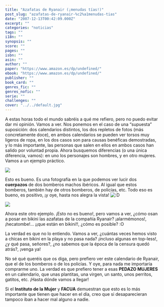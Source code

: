 ```yaml
---
title: "Azafatas de Ryanair (¡menudas tías!)"
post_slug: "azafatas-de-ryanair-%c2%a1menudas-tias"
date: "2007-12-13T00:42:09.000Z"
excerpt: ""
categories: "noticias"
tags: ""
i18n: ""
synopsis: ""
score: ""
pages: ""
isbn: ""
asin: ""
author: ""
paper: "https://www.amazon.es/dp/undefined/"
ebook: "https://www.amazon.es/dp/undefined/"
publisher: ""
book_card: ""
genres_fic: ""
genres_nofic: ""
serie: ""
challenges: ""
cover: "../../default.jpg"
---
```


A estas horas todo el mundo sabréis a qué me refiero, pero no puedo evitar dar mi opinión. Vamos a ver. Nos ponemos en el caso de una “supuesta” suposición: dos calendarios distintos, los dos repletos de fotos (más concretamente doce), en ambos calendarios se pueden ver torsos muy ligeros de ropa, en los dos casos son para causas benéficas demostradas, y lo más importante, las personas que salen en ellos en ambos casos han salido por voluntad propia. Ahora busquemos diferencias (o una única diferencia, vamos): en uno los personajes son hombres, y en otro mujeres. Vamos a un ejemplo práctico.

![](images/bomberossk3.jpg)

Esto es bueno. Es una fotografía en la que podemos ver lucir dos **cuerpazos** de dos bomberos machos ibéricos. Al igual que estos bomberos, también hay de otros bomberos, de policías, etc. Todo eso es bueno, es positivo, ¡y oye, hasta nos alegra la vista! ![:D](http://fjp.es/wp-includes/images/smilies/icon_biggrin.gif)

![](images/54808424kx2.jpg)

Ahora este otro ejemplo. ¡Esto no es bueno!, pero vamos a ver, ¿cómo osan a posar en bikini las azafatas de la compañía Ryanair? ¡alarmémonos!, ¡hecatombe!… ¡¡que están en bikini!!, ¿cómo es posible? :O

La verdad es que no lo entiendo. Vamos a ver, ¿cuántas veces hemos visto a chicas en bikini en la playa y no pasa nada? ¡incluso algunas en top-less!, ¿y qué pasa, señores?, ¿no sabemos que la época de la censura quedó atrás?, ¡venga ya!

No sé qué queréis que os diga, pero prefiero ver este calendario de Ryanair, que el de los bomberos o de los policías. Y oye, para nada me importaría comprarme uno. La verdad es que prefiero tener a esas **PEDAZO MUJERES** en un calendario, que unas plantitas, una virgen, un santo, unos perritos, gatitos, etc. ¡Hasta dónde vamos a llegar!

Si el **Instituto de la Mujer** y **FACUA** demuestran que esto es lo más importante que tienen que hacer en el día, creo que si desaparecieran tampoco iban a hacer mal alguno a nadie.
